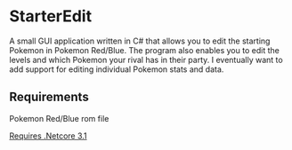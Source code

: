 # StarterEdit
A small GUI application written in C# that allows you to edit the starting Pokemon in Pokemon Red/Blue.
The program also enables you to edit the levels and which Pokemon your rival has in their party. I eventually want to add support for editing individual Pokemon stats and data. 

## Requirements
Pokemon Red/Blue rom file

[Requires .Netcore 3.1](https://dotnet.microsoft.com/download/dotnet-core/3.1)
